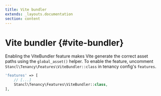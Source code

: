 ```yaml
---
title: Vite bundler
extends: _layouts.documentation
section: content
---
```


# Vite bundler {#vite-bundler}

Enabling the ViteBundler feature makes Vite generate the correct asset paths using the `global_asset()` helper. To enable the feature, uncomment `Stancl\Tenancy\Features\ViteBundler::class` in tenancy config's `features`.

```php
'features' => [
    // [...]
    Stancl\Tenancy\Features\ViteBundler::class,
],
```
